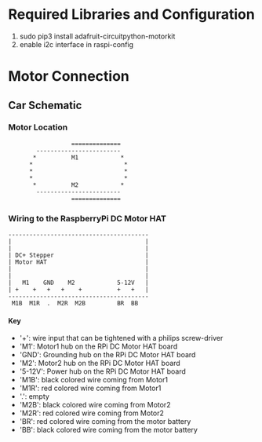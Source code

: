 # Required Libraries and Configuration
1. sudo pip3 install adafruit-circuitpython-motorkit
2. enable i2c interface in raspi-config

# Motor Connection

## Car Schematic

### Motor Location
                      ==============
            ------------------------
           *          M1            *
          *                          *
          *                          *
          *                          *
           *          M2            *
            ------------------------
                      ==============

### Wiring to the RaspberryPi DC Motor HAT

    ----------------------------------------
    |                                      |
    |                                      |
    | DC+ Stepper                          |
    | Motor HAT                            |
    |                                      |
    |                                      |
    |   M1    GND    M2            5-12V   |
    | +    +   +   +    +          +   +   |
    ----------------------------------------
     M1B  M1R  .  M2R  M2B         BR  BB

#### Key
* '+': wire input that can be tightened with a philips screw-driver
* 'M1': Motor1 hub on the RPi DC Motor HAT board
* 'GND': Grounding hub on the RPi DC Motor HAT board
* 'M2': Motor2 hub on the RPi DC Motor HAT board
* '5-12V': Power hub on the RPi DC Motor HAT board
* 'M1B': black colored wire coming from Motor1 
* 'M1R': red colored wire coming from Motor1 
* '.': empty
* 'M2B': black colored wire coming from Motor2
* 'M2R': red colored wire coming from Motor2
* 'BR': red colored wire coming from the motor battery
* 'BB': black colored wire coming from the motor battery
